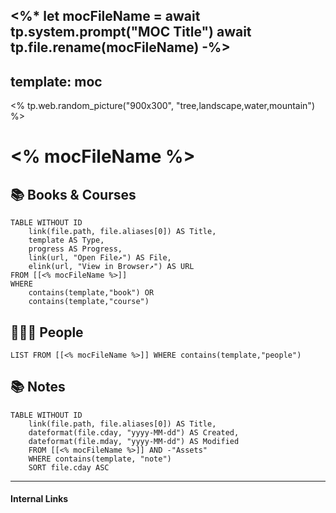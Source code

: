 <%*
let mocFileName = await tp.system.prompt("MOC Title")
await tp.file.rename(mocFileName)
-%>
---
template: moc
---
<% tp.web.random_picture("900x300", "tree,landscape,water,mountain") %>

# <% mocFileName %>

## 📚 Books & Courses
```dataview
TABLE WITHOUT ID 
	link(file.path, file.aliases[0]) AS Title,
	template AS Type,
	progress AS Progress,
	link(url, "Open File↗️") AS File,
	elink(url, "View in Browser↗️") AS URL
FROM [[<% mocFileName %>]] 
WHERE 
	contains(template,"book") OR 
	contains(template,"course")
```

## 👨🏻‍🏫 People
```dataview
LIST FROM [[<% mocFileName %>]] WHERE contains(template,"people")
```

## 📚 Notes
```dataview
TABLE WITHOUT ID
	link(file.path, file.aliases[0]) AS Title,
	dateformat(file.cday, "yyyy-MM-dd") AS Created,
	dateformat(file.mday, "yyyy-MM-dd") AS Modified
	FROM [[<% mocFileName %>]] AND -"Assets"
	WHERE contains(template, "note")
	SORT file.cday ASC
```

---
#### Internal Links

